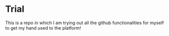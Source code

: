# Trial

This is a repo in which I am trying out all the github functionalities for myself to get my hand used to the platform!
